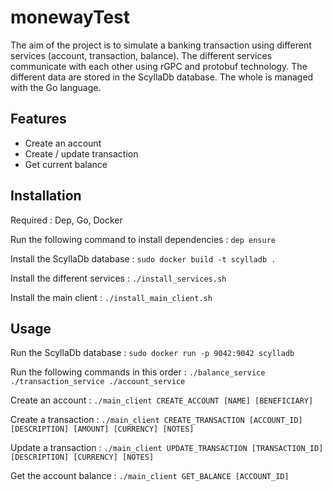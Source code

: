 # monewayTest
The aim of the project is to simulate a banking transaction using different services (account, transaction, balance).
The different services communicate with each other using rGPC and protobuf technology.
The different data are stored in the ScyllaDb database.
The whole is managed with the Go language.

## Features

- Create an account
- Create / update transaction
- Get current balance

## Installation

Required : Dep, Go, Docker

Run the following command to install dependencies :
``` dep ensure ``` 

Install the ScyllaDb database :
``` sudo docker build -t scylladb . ``` 

Install the different services :
``` ./install_services.sh ```

Install the main client :
``` ./install_main_client.sh ```

## Usage

Run the ScyllaDb database :
``` sudo docker run -p 9042:9042 scylladb ```

Run the following commands in this order :
``` ./balance_service ./transaction_service ./account_service ``` 

Create an account :
``` ./main_client CREATE_ACCOUNT [NAME] [BENEFICIARY] ``` 

Create a transaction :
``` ./main_client CREATE_TRANSACTION [ACCOUNT_ID] [DESCRIPTION] [AMOUNT] [CURRENCY] [NOTES] ``` 

Update a transaction :
``` ./main_client UPDATE_TRANSACTION [TRANSACTION_ID] [DESCRIPTION] [CURRENCY] [NOTES] ``` 
 
Get the account balance :
``` ./main_client GET_BALANCE [ACCOUNT_ID] ``` 